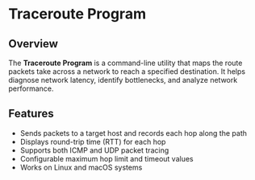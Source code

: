 # Traceroute Program

## Overview
The **Traceroute Program** is a command-line utility that maps the route packets take across a network to reach a specified destination. It helps diagnose network latency, identify bottlenecks, and analyze network performance.

## Features
- Sends packets to a target host and records each hop along the path
- Displays round-trip time (RTT) for each hop
- Supports both ICMP and UDP packet tracing
- Configurable maximum hop limit and timeout values
- Works on Linux and macOS systems
